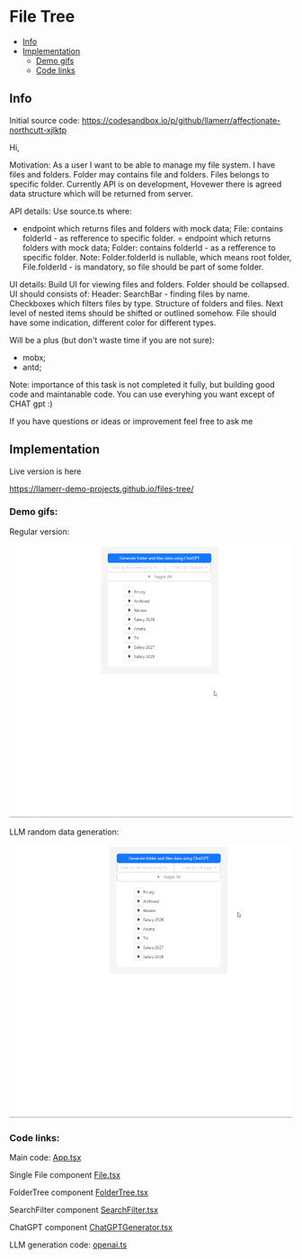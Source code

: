 # File Tree

* [Info](#info)
* [Implementation](#implementation)
	+ [Demo gifs](#demo-gifs)
	+ [Code links](#code-links)

<a name="info"></a>
## Info

Initial source code:
https://codesandbox.io/p/github/llamerr/affectionate-northcutt-xjlktp

Hi,

Motivation:
As a user I want to be able to manage my file system. I have files and folders.
Folder may contains file and folders. Files belongs to specific folder. Currently API is on development,
Hovewer there is agreed data structure which will be returned from server.

API details:
Use source.ts where:
 - endpoint which returns files and folders with mock data;
 File: contains folderId - as refference to specific folder.
 = endpoint which returns folders with mock data;
 Folder: contains folderId - as a refference to specific folder.
 Note: Folder.folderId is nullable, which means root folder, File.folderId - is mandatory, so file should be part of some folder.


UI details:
Build UI for viewing files and folders. Folder should be collapsed.
UI should consists of:
Header: SearchBar - finding files by name. Checkboxes which filters files by type.
Structure of folders and files. Next level of nested items should be shifted or outlined somehow.
File should have some indication, different color for different types.

Will be a plus (but don't waste time if you are not sure):
- mobx;
- antd;

Note: importance of this task is not completed it fully, but building good code and maintanable code.
You can use everyhing you want except of CHAT gpt :)

If you have questions or ideas or improvement feel free to ask me

<a name="implementation"></a>
## Implementation

Live version is here 

https://llamerr-demo-projects.github.io/files-tree/

<a name="demo-gifs"></a>
### Demo gifs:

Regular version:

![desktop](desktop.gif)

LLM random data generation:

![chat-gpt](chat-gpt.gif)

<a name="code-links"></a>
### Code links:

Main code:
[App.tsx](https://github.com/llamerr-demo-projects/files-tree/blob/main/src/App.tsx)

Single File component
[File.tsx](https://github.com/llamerr-demo-projects/files-tree/blob/main/src/components/File/File.tsx)

FolderTree component
[FolderTree.tsx](https://github.com/llamerr-demo-projects/files-tree/blob/main/src/components/FolderTree/FolderTree.tsx)

SearchFilter component
[SearchFilter.tsx](https://github.com/llamerr-demo-projects/files-tree/blob/main/src/components/SearchFilter/SearchFilter.tsx)

ChatGPT component
[ChatGPTGenerator.tsx](https://github.com/llamerr-demo-projects/files-tree/blob/main/src/components/ChatGPTGenerator/ChatGPTGenerator.tsx)

LLM generation code:
[openai.ts](https://github.com/llamerr-demo-projects/files-tree/blob/main/src/api/openai.ts)
